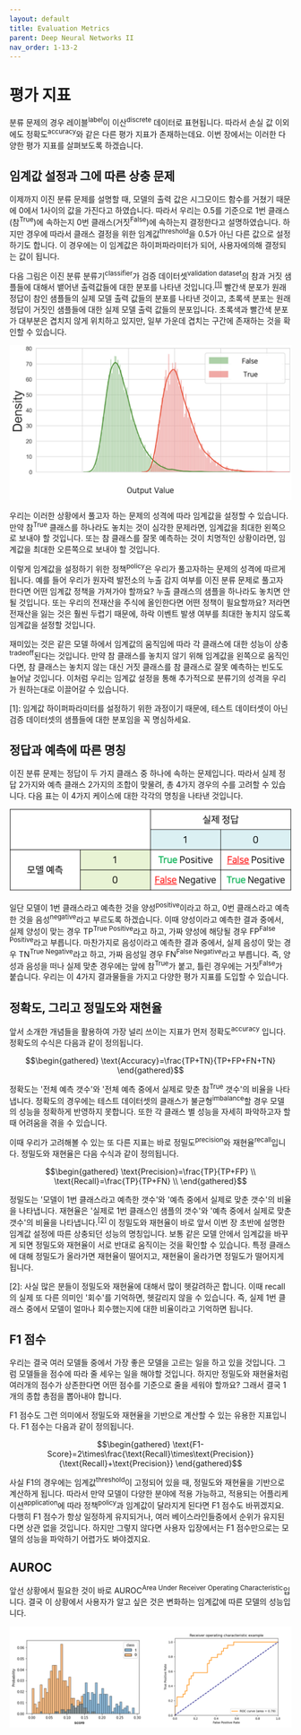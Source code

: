 ```yaml
---
layout: default
title: Evaluation Metrics
parent: Deep Neural Networks II
nav_order: 1-13-2
---
```


# 평가 지표

분류 문제의 경우 레이블<sup>label</sup>이 이산<sup>discrete</sup> 데이터로 표현됩니다.
따라서 손실 값 이외에도 정확도<sup>accuracy</sup>와 같은 다른 평가 지표가 존재하는데요.
이번 장에서는 이러한 다양한 평가 지표를 살펴보도록 하겠습니다.

## 임계값 설정과 그에 따른 상충 문제

이제까지 이진 분류 문제를 설명할 때, 모델의 출력 값은 시그모이드 함수를 거쳤기 때문에 0에서 1사이의 값을 가진다고 하였습니다.
따라서 우리는 0.5를 기준으로 1번 클래스(참<sup>True</sup>)에 속하는지 0번 클래스(거짓<sup>False</sup>)에 속하는지 결정한다고 설명하였습니다.
하지만 경우에 따라서 클래스 결정을 위한 임계값<sup>threshold</sup>을 0.5가 아닌 다른 값으로 설정하기도 합니다.
이 경우에는 이 임계값은 하이퍼파라미터가 되어, 사용자에의해 결정되는 값이 됩니다.

다음 그림은 이진 분류 분류기<sup>classifier</sup>가 검증 데이터셋<sup>validation dataset</sup>의 참과 거짓 샘플들에 대해서 뱉어낸 출력값들에 대한 분포를 나타낸 것입니다.<sup>[[1]](#footnote_1)</sup>
빨간색 분포가 원래 정답이 참인 샘플들의 실제 모델 출력 값들의 분포를 나타낸 것이고, 초록색 분포는 원래 정답이 거짓인 샘플들에 대한 실제 모델 출력 값들의 분포입니다.
초록색과 빨간색 분포가 대부분은 겹치지 않게 위치하고 있지만, 일부 가운데 겹치는 구간에 존재하는 것을 확인할 수 있습니다.

![](../../assets/images/1-13/02-score_dist.png)

우리는 이러한 상황에서 풀고자 하는 문제의 성격에 따라 임계값을 설정할 수 있습니다.
만약 참<sup>True</sup> 클래스를 하나라도 놓치는 것이 심각한 문제라면, 임계값을 최대한 왼쪽으로 보내야 할 것입니다.
또는 참 클래스를 잘못 예측하는 것이 치명적인 상황이라면, 임계값을 최대한 오른쪽으로 보내야 할 것입니다.

이렇게 임계값을 설정하기 위한 정책<sup>policy</sup>은 우리가 풀고자하는 문제의 성격에 따르게 됩니다.
예를 들어 우리가 원자력 발전소의 누출 감지 여부를 이진 분류 문제로 풀고자 한다면 어떤 임계값 정책을 가져가야 할까요?
누출 클래스의 샘플을 하나라도 놓치면 안될 것입니다.
또는 우리의 전재산을 주식에 올인한다면 어떤 정책이 필요할까요?
저라면 전재산을 잃는 것은 훨씬 두렵기 때문에, 하락 이벤트 발생 여부를 최대한 놓치지 않도록 임계값을 설정할 것입니다.

재미있는 것은 같은 모델 하에서 임계값의 움직임에 따라 각 클래스에 대한 성능이 상충<sup>tradeoff</sup>된다는 것입니다.
만약 참 클래스를 놓치지 않기 위해 임계값을 왼쪽으로 움직인다면, 참 클래스는 놓치지 않는 대신 거짓 클래스를 참 클래스로 잘못 예측하는 빈도도 늘어날 것입니다.
이처럼 우리는 임계값 설정을 통해 추가적으로 분류기의 성격을 우리가 원하는대로 이끌어갈 수 있습니다.

<a name="footnote_1">[1]</a>: 임계값 하이퍼파라미터를 설정하기 위한 과정이기 때문에, 테스트 데이터셋이 아닌 검증 데이터셋의 샘플들에 대한 분포임을 꼭 명심하세요.

## 정답과 예측에 따른 명칭

이진 분류 문제는 정답이 두 가지 클래스 중 하나에 속하는 문제입니다.
따라서 실제 정답 2가지와 예측 클래스 2가지의 조합이 맞물려, 총 4가지 경우의 수를 고려할 수 있습니다.
다음 표는 이 4가지 케이스에 대한 각각의 명칭을 나타낸 것입니다.

![](../../assets/images/1-13/02-binary_confusion_matrix.png)

일단 모델이 1번 클래스라고 예측한 것을 양성<sup>positive</sup>이라고 하고, 0번 클래스라고 예측한 것을 음성<sup>negative</sup>라고 부르도록 하겠습니다.
이때 양성이라고 예측한 결과 중에서, 실제 양성이 맞는 경우 TP<sup>True Positive</sup>라고 하고, 가짜 양성에 해당될 경우 FP<sup>False Positive</sup>라고 부릅니다.
마찬가지로 음성이라고 예측한 결과 중에서, 실제 음성이 맞는 경우 TN<sup>True Negative</sup>라고 하고, 가짜 음성일 경우 FN<sup>False Negative</sup>라고 부릅니다.
즉, 양성과 음성을 떠나 실제 맞춘 경우에는 앞에 참<sup>True</sup>가 붙고, 틀린 경우에는 거짓<sup>False</sup>가 붙습니다.
우리는 이 4가지 결과물들을 가지고 다양한 평가 지표를 도입할 수 있습니다.

## 정확도, 그리고 정밀도와 재현율

앞서 소개한 개념들을 활용하여 가장 널리 쓰이는 지표가 먼저 정확도<sup>accuracy</sup> 입니다.
정확도의 수식은 다음과 같이 정의됩니다.

$$\begin{gathered}
\text{Accuracy}=\frac{TP+TN}{TP+FP+FN+TN}
\end{gathered}$$

정확도는 '전체 예측 갯수'와 '전체 예측 중에서 실제로 맞춘 참<sup>True</sup> 갯수'의 비율을 나타냅니다.
정확도의 경우에는 테스트 데이터셋의 클래스가 불균형<sup>imbalance</sup>할 경우 모델의 성능을 정확하게 반영하지 못합니다.
또한 각 클래스 별 성능을 자세히 파악하고자 할 때 어려움을 겪을 수 있습니다.

이때 우리가 고려해볼 수 있는 또 다른 지표는 바로 정밀도<sup>precision</sup>와 재현율<sup>recall</sup>입니다.
정밀도와 재현율은 다음 수식과 같이 정의됩니다.

$$\begin{gathered}
\text{Precision}=\frac{TP}{TP+FP} \\
\text{Recall}=\frac{TP}{TP+FN} \\
\end{gathered}$$

정밀도는 '모델이 1번 클래스라고 예측한 갯수'와 '예측 중에서 실제로 맞춘 갯수'의 비율을 나타냅니다.
재현율은 '실제로 1번 클래스인 샘플의 갯수'와 '예측 중에서 실제로 맞춘 갯수'의 비율을 나타냅니다.<sup>[[2]](#footnote_2)</sup>
이 정밀도와 재현율이 바로 앞서 이번 장 초반에 설명한 임계값 설정에 따른 상충되던 성능의 명칭입니다.
보통 같은 모델 안에서 임계값을 바꾸게 되면 정밀도와 재현율이 서로 반대로 움직이는 것을 확인할 수 있습니다.
특정 클래스에 대해 정밀도가 올라가면 재현율이 떨어지고, 재현율이 올라가면 정밀도가 떨어지게 됩니다.

<a name="footnote_2">[2]</a>: 사실 많은 분들이 정밀도와 재현율에 대해서 많이 헷갈려하곤 합니다.
이때 recall의 실제 또 다른 의미인 '회수'를 기억하면, 헷갈리지 않을 수 있습니다.
즉, 실제 1번 클래스 중에서 모델이 얼마나 회수했는지에 대한 비율이라고 기억하면 됩니다.

## F1 점수

우리는 결국 여러 모델들 중에서 가장 좋은 모델을 고르는 일을 하고 있을 것입니다.
그럼 모델들을 점수에 따라 줄 세우는 일을 해야할 것입니다.
하지만 정밀도와 재현율처럼 여러개의 점수가 상존한다면 어떤 점수를 기준으로 줄을 세워야 할까요?
그래서 결국 1개의 종합 총점을 뽑아내야 합니다.

F1 점수도 그런 의미에서 정밀도와 재현율을 기반으로 계산할 수 있는 유용한 지표입니다.
F1 점수는 다음과 같이 정의됩니다.

$$\begin{gathered}
\text{F1-Score}=2\times\frac{\text{Recall}\times\text{Precision}}{\text{Recall}+\text{Precision}}
\end{gathered}$$

사실 F1의 경우에는 임계값<sup>threshold</sup>이 고정되어 있을 때, 정밀도와 재현율을 기반으로 계산하게 됩니다.
따라서 만약 모델이 다양한 분야에 적용 가능하고, 적용되는 어플리케이션<sup>application</sup>에 따라 정책<sup>policy</sup>과 임계값이 달라지게 된다면 F1 점수도 바뀌겠지요.
다행히 F1 점수가 항상 일정하게 유지되거나, 여러 베이스라인들중에서 순위가 유지된다면 상관 없을 것입니다.
하지만 그렇지 않다면 사용자 입장에서는 F1 점수만으로는 모델의 성능을 파악하기 어렵가도 봐야겠지요.

## AUROC

앞선 상황에서 필요한 것이 바로 AUROC<sup>Area Under Receiver Operating Characteristic</sup>입니다.
결국 이 상황에서 사용자가 알고 싶은 것은 변화하는 임계값에 따른 모델의 성능입니다.

![](../../assets/images/1-13/02-auroc.png)
